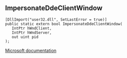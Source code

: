 ## ImpersonateDdeClientWindow

```
[DllImport("user32.dll", SetLastError = true)]
public static extern bool ImpersonateDdeClientWindow(
   IntPtr hWndClient,
   IntPtr hWndServer,
   out uint pid
);
```

[Microsoft documentation](https://docs.microsoft.com/en-us/windows/win32/api/winuser/nf-winuser-impersonateddeclientwindow)
